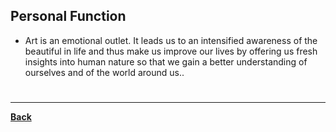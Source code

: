 ## Personal Function
- Art is an emotional outlet. It leads us to an intensified awareness of the beautiful in life and thus make us improve our lives by offering us fresh insights into human nature so that we gain a better understanding of ourselves and of the world around us..

# 
---
**[Back](PrincipleArtisticComposition.md)**